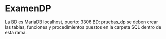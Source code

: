 # ExamenDP
La BD es MariaDB 
localhost, puerto: 3306 BD: pruebas_dp
se deben crear las tablas, funciones y procedimientos puestos en la carpeta SQL dentro de esta rama.
